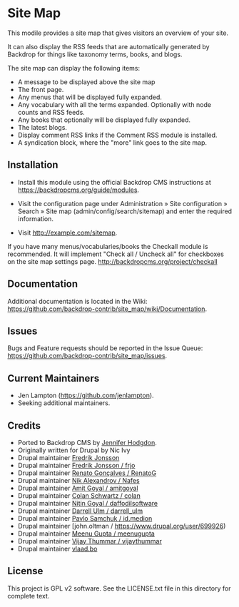 Site Map
========

This modile provides a site map that gives visitors an overview of your site.

It can also display the RSS feeds that are automatically generated by Backdrop
for things like taxonomy terms, books, and blogs.

The site map can display the following items:

 * A message to be displayed above the site map
 * The front page.
 * Any menus that will be displayed fully expanded.
 * Any vocabulary with all the terms expanded.
   Optionally with node counts and RSS feeds.
 * Any books that optionally will be displayed fully expanded.
 * The latest blogs.
 * Display comment RSS links if the Comment RSS module is installed.
 * A syndication block, where the "more" link goes to the site map.


Installation
------------

- Install this module using the official Backdrop CMS instructions at
  https://backdropcms.org/guide/modules.

- Visit the configuration page under Administration » Site configuration »
  Search » Site map (admin/config/search/sitemap) and enter the required information.

- Visit http://example.com/sitemap.

If you have many menus/vocabularies/books the Checkall module is recommended.
It will implement "Check all / Uncheck all" for checkboxes on the site map
settings page. http://backdropcms.org/project/checkall


Documentation
-------------

Additional documentation is located in the Wiki:
https://github.com/backdrop-contrib/site_map/wiki/Documentation.


Issues
------

Bugs and Feature requests should be reported in the Issue Queue:
https://github.com/backdrop-contrib/site_map/issues.


Current Maintainers
-------------------

- Jen Lampton (https://github.com/jenlampton).
- Seeking additional maintainers.


Credits
-------

- Ported to Backdrop CMS by [Jennifer Hodgdon](https://www.drupal.org/u/jhodgdon).
- Originally written for Drupal by Nic Ivy
- Drupal maintainer [Fredrik Jonsson](https://www.combonet.se)
- Drupal maintainer [Fredrik Jonsson / frjo](https://www.drupal.org/user/5546)
- Drupal maintainer [Renato Gonçalves / RenatoG](https://www.drupal.org/user/3326031)
- Drupal maintainer [Nik Alexandrov / Nafes](https://www.drupal.org/user/2489926)
- Drupal maintainer [Amit Goyal / amitgoyal](https://www.drupal.org/user/56441)
- Drupal maintainer [Colan Schwartz / colan](https://www.drupal.org/user/58704)
- Drupal maintainer [Nitin Goyal / daffodilsoftware](https://www.drupal.org/user/1050564)
- Drupal maintainer [Darrell Ulm / darrell_ulm](https://www.drupal.org/user/46284)
- Drupal maintainer [Pavlo Samchuk / id.medion](https://www.drupal.org/user/2542592)
- Drupal maintainer [john.oltman / https://www.drupal.org/user/699926)
- Drupal maintainer [Meenu Gupta / meenugupta](https://www.drupal.org/user/265769)
- Drupal maintainer [Vijay Thummar / vijaythummar](https://www.drupal.org/user/119244)
- Drupal maintainer [vlaad.bo](https://www.drupal.org/user/2696261)


License
-------

This project is GPL v2 software. See the LICENSE.txt file in this directory for
complete text.

